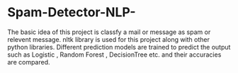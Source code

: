 # Spam-Detector-NLP-
The basic idea of this project is classfy a mail or message as spam or relevent message.
nltk library is used for this project along with other python libraries. Different prediction models are trained to predict the output such as Logistic , Random Forest , DecisionTree etc. and their accuracies are compared.
